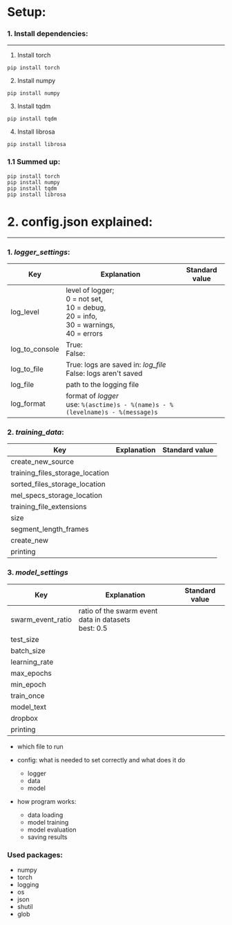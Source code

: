 # Setup:
### 1. Install dependencies:

---
1. Install torch
```
pip install torch
```
2. Install numpy
```
pip install numpy
```
3. Install tqdm
```
pip install tqdm
```
4. Install librosa
```
pip install librosa
```
### 1.1 Summed up:

```
pip install torch
pip install numpy
pip install tqdm
pip install librosa
```
# 2. config.json explained:

---

### 1. *logger_settings*:
| Key            | Explanation                                                                                               | Standard value |
|----------------|-----------------------------------------------------------------------------------------------------------|----------------|
| log_level      | level of logger;<br/> 0  = not set,<br/> 10 = debug,<br/> 20 = info,<br/> 30 = warnings,<br/> 40 = errors |                |
| log_to_console | True: <br/> False:                                                                                        |                |
| log_to_file    | True: logs are saved in: *log_file* <br/> False: logs aren't saved                                        |                |
| log_file       | path to the logging file                                                                                  |                |
| log_format     | format of *logger* <br/> use: ```%(asctime)s - %(name)s - %(levelname)s - %(message)s```                  |                |

### 2. *training_data*:
| Key                             | Explanation | Standard value |
|---------------------------------|-------------|----------------|
| create_new_source               |             |                |
| training_files_storage_location |             |                |
| sorted_files_storage_location   |             |                |
| mel_specs_storage_location      |             |                |
| training_file_extensions        |             |                |
| size                            |             |                |
| segment_length_frames           |             |                |
| create_new                      |             |                |
| printing                        |             |                |

### 3. *model_settings*
| Key               | Explanation                                              | Standard value |
|-------------------|----------------------------------------------------------|----------------|
| swarm_event_ratio | ratio of the swarm event data in datasets<br/> best: 0.5 |                |
| test_size         |                                                          |                |
| batch_size        |                                                          |                |
| learning_rate     |                                                          |                |
| max_epochs        |                                                          |                |
| min_epoch         |                                                          |                |
| train_once        |                                                          |                |
| model_text        |                                                          |                |
| dropbox           |                                                          |                |
| printing          |                                                          |                |


  - which file to run
  - config: what is needed to set correctly and what does it do
    - logger
    - data
    - model
    
- how program works:
  - data loading
  - model training
  - model evaluation
  - saving results



### Used packages:
- numpy
- torch 
- logging
- os
- json
- shutil
- glob
